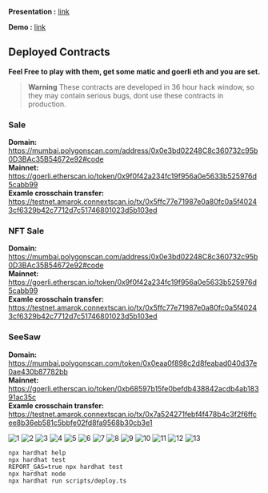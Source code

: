 **Presentation :**  [link](https://www.canva.com/design/DAFTuZ5BQ6s/sWRYFCJYJnZJifTBXFwMWw/view?utm_content=DAFTuZ5BQ6s&utm_campaign=designshare&utm_medium=link2&utm_source=sharebutton)

**Demo :** [link](https://www.youtube.com/watch?v=6eCSqBRSlz0)


## Deployed Contracts
**Feel Free to play with them, get some matic and goerli eth and you are set.**
> **Warning**
> These contracts are developed in 36 hour hack window, so they may contain serious bugs, dont use these contracts in production.

### Sale
**Domain:** https://mumbai.polygonscan.com/address/0x0e3bd02248C8c360732c95b0D3BAc35B54672e92#code </br>
**Mainnet:** https://goerli.etherscan.io/token/0x9f0f42a234fc19f956a0e5633b525976d5cabb99 </br>
**Examle crosschain transfer:** https://testnet.amarok.connextscan.io/tx/0x5ffc77e71987e0a80fc0a5f40243cf6329b42c7712d7c51746801023d5b103ed </br>


### NFT Sale
**Domain:** https://mumbai.polygonscan.com/address/0x0e3bd02248C8c360732c95b0D3BAc35B54672e92#code </br>
**Mainnet:** https://goerli.etherscan.io/token/0x9f0f42a234fc19f956a0e5633b525976d5cabb99 </br>
**Examle crosschain transfer:** https://testnet.amarok.connextscan.io/tx/0x5ffc77e71987e0a80fc0a5f40243cf6329b42c7712d7c51746801023d5b103ed </br>


### SeeSaw
**Domain:** https://mumbai.polygonscan.com/token/0x0eaa0f898c2d8feabad040d37e0ae430b87782bb </br>
**Mainnet:** https://goerli.etherscan.io/token/0xb68597b15fe0befdb438842acdb4ab18391ac35c </br>
**Examle crosschain transfer:** https://testnet.amarok.connextscan.io/tx/0x7a524271febf4f478b4c3f2f6ffcee8b36eb581c5bbfe02fd8fa9568b30cb3e1 </br>


![1](https://user-images.githubusercontent.com/46760063/205463908-462b526d-c23f-46b0-a533-f98f4b1caac7.png)
![2](https://user-images.githubusercontent.com/46760063/205463933-20788354-14b0-4830-909f-4c4db2a84bf1.png)
![3](https://user-images.githubusercontent.com/46760063/205463934-5ce68d26-c8eb-4c6c-be20-dd251411d796.png)
![4](https://user-images.githubusercontent.com/46760063/205463935-daa0edff-2f18-4997-acc5-611228290d07.png)
![5](https://user-images.githubusercontent.com/46760063/205463936-5615cb95-b3be-4580-84b6-4efc601a14d7.png)
![6](https://user-images.githubusercontent.com/46760063/205463939-741a5eb6-2e3e-4888-80b1-a8b27d14639b.png)
![7](https://user-images.githubusercontent.com/46760063/205463951-b0b1ced4-eb78-48d0-b5fd-f05571943997.png)
![8](https://user-images.githubusercontent.com/46760063/205463960-ccaf915b-f4c6-470a-9158-112544d83b3f.png)
![9](https://user-images.githubusercontent.com/46760063/205463962-eaf9269e-c27d-4cb3-be25-e9af169abcf0.png)
![10](https://user-images.githubusercontent.com/46760063/205463964-5b70d6b9-2818-4f97-a990-1de738a0c634.png)
![11](https://user-images.githubusercontent.com/46760063/205463994-740f820b-2252-44fd-836b-2f569cd6211a.png)
![12](https://user-images.githubusercontent.com/46760063/205463997-7d731a40-7d44-4cf4-a6ce-16733d3a6bfc.png)
![13](https://user-images.githubusercontent.com/46760063/205464001-d881cf66-f19a-44b7-9765-f3238038255e.png)



```shell
npx hardhat help
npx hardhat test
REPORT_GAS=true npx hardhat test
npx hardhat node
npx hardhat run scripts/deploy.ts
```
